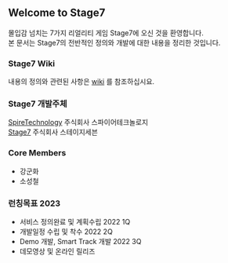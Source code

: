 ## Welcome to Stage7

몰입감 넘치는 7가지 리얼리티 게임 Stage7에 오신 것을 환영합니다.<br>
본 문서는 Stage7의 전반적인 정의와 개발에 대한 내용을 정리한 것입니다.

### Stage7 Wiki

내용의 정의와 관련된 사항은 [wiki](https://github.com/papatomi/stage7.github.io/wiki) 를 참조하십시요.

### Stage7 개발주체

[SpireTechnology](http://www.spiretech.co.kr) 주식회사 스파이어테크놀로지 <br>
[Stage7](http://stage7.co.kr/new/docs/main.html) 주식회사 스테이지세븐

### Core Members
- 강군화
- 소성철

### 런칭목표 2023
- 서비스 정의완료 및 계획수립 2022 1Q
- 개발일정 수립 및 착수 2022 2Q
- Demo 개발, Smart Track 개발 2022 3Q
- 데모영상 및 온라인 릴리즈
